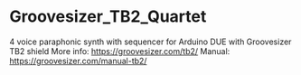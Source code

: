# Groovesizer_TB2_Quartet
4 voice paraphonic synth with sequencer for Arduino DUE with Groovesizer TB2 shield
More info: https://groovesizer.com/tb2/
Manual: https://groovesizer.com/manual-tb2/
